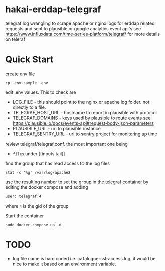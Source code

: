 # hakai-erddap-telegraf
telegraf log wrangling to scrape apache or nginx logs for erddap related requests and sent to plausible or google analytics event api's
see https://www.influxdata.com/time-series-platform/telegraf/ for more details on teleraf

# Quick Start

create env file
```
cp .env.sample .env
```

edit .env values. This to check are
  - LOG_FILE - this should point to the nginx or apache log folder. not directly to a file.
  - TELEGRAF_HOST_URL - hostname to report in plausible with protocol
  - TELEGRAF_DOMAINS - keys used by plausible to route events see https://plausible.io/docs/events-api#request-body-json-parameters
  - PLAUSIBLE_URL - url to plausible instance 
  - TELEGRAF_SENTRY_URL - url to sentry project for monitering up time

review telegraf/telegraf.conf. the most important one being
  - `files` under [[inputs.tail]]

find the group that has read access to the log files
```
stat -c '%g' /var/log/apache2
```

use the resulting number to set the group in the telegraf container by editing the docker compose and adding
```
user: telegraf:4
```
where `4` is the gid of the group


Start the container
```
sudo docker-compose up -d
```

# TODO
- log file name is hard coded i.e. catalogue-ssl-access.log. it would be nice to make it based on an environment variable.